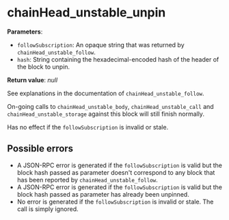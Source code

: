 # chainHead_unstable_unpin

**Parameters**:

- `followSubscription`: An opaque string that was returned by `chainHead_unstable_follow`.
- `hash`: String containing the hexadecimal-encoded hash of the header of the block to unpin.

**Return value**: *null*

See explanations in the documentation of `chainHead_unstable_follow`.

On-going calls to `chainHead_unstable_body`, `chainHead_unstable_call` and `chainHead_unstable_storage` against this block will still finish normally.

Has no effect if the `followSubscription` is invalid or stale.

## Possible errors

- A JSON-RPC error is generated if the `followSubscription` is valid but the block hash passed as parameter doesn't correspond to any block that has been reported by `chainHead_unstable_follow`.
- A JSON-RPC error is generated if the `followSubscription` is valid but the block hash passed as parameter has already been unpinned.
- No error is generated if the `followSubscription` is invalid or stale. The call is simply ignored.
